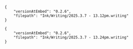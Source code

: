 
```handwritten-ink
{
	"versionAtEmbed": "0.2.6",
	"filepath": "Ink/Writing/2025.3.7 - 13.12pm.writing"
}
```

```handwritten-ink
{
	"versionAtEmbed": "0.2.6",
	"filepath": "Ink/Writing/2025.3.7 - 13.24pm.writing"
}
```
